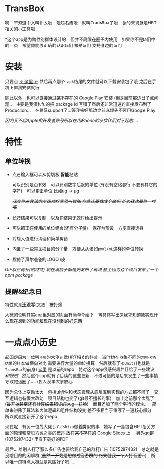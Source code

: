 # TransBox

啊&emsp;不知道中文叫什么啦&emsp;是起名废啦&emsp;就叫TransBox了啦&emsp;总的来说就是HRT相关的小工具啦

*这个app是为跨性别群体设计的&emsp;但并不局限在圈子内使用&emsp;如果你不是ta们中的一员&emsp;希望你能够正确的认识ta们 接纳ta们 支持身边的ta们

# 安装

只要点 [-> 这里 <-](https://github.com/Rarst/laps/releases/latest) 然后再点那个`.apk`结尾的文件就可以下载安装包了哦 之后在手机上直接安装就行

除此以外&emsp;也可以直接通过~~某不存在的~~ Google Play 安装 (但是目前那边出了点问题..&emsp;主要是我傻fufu的把 package id 写错了然后还非常迅速的直接发布到了Production...&emsp;在联系support了...等我搞好那边之前麻烦先不要用Google Play

*因为买不起Apple的开发者账号所以在用iPhone的小伙伴们对不起啦....*

# 特性

## 单位转换

- 点击输入框可以从剪切板 **智能**粘贴

  可以识别是否有效&emsp;可以识别数字后跟的单位 (有没有空格都行 不要有其它的字符)&emsp;可以更正单位 比如ug -> μg

  _~~现在带点算法的东西就好意思叫智能 有些还要做成个商标 所以我也要带&emsp;哼唧~~_

- 长按结果可以复制&emsp;以及在结果无效时给出提示
- 可以把正在使用的单位组合(还有分子量)&emsp;保存为预设&emsp;方便直接选择
- 对输入值进行清理和简单纠错
- 内置了一些常见项目的分子量&emsp;方便从从诸如`pmol/mL`这样的单位转换
- 捏他了拜尔爸爸的LOGO (皮

*GIF以后再补(咕咕咕) 现在满脑子都是先发布了再说*
*甚至因为这个项目发布了一个npm package*

## 提醒&纪念日

特性就是**还没写**(叉腰&emsp;~~被打爆~~

大概的说明其实app里对应的页面有简单介绍下&emsp;等具体写出来我才知道能实现什么现在想到的功能和现在没想到的好东西

# 一点点小历史

起因是因为一位叫`冷凝`的大佬在做HRT相关的科普&emsp;当时她在收集不同的`方案-6项结果`的样本做横向对比 需要进行大量的单位换算&emsp;然后就有了`HoUnits`(也就是`TransBox`的前身) [这里](https://github.com/Pix-00/HoUnits) 是以前的repo&emsp;她对这个app很感兴趣并且给了一些建议 _~~和投喂~~_&emsp;然后这个app就有了后续的这些更新&emsp;不过可惜的是后来发生了一些事情导致她退圈了.... (但人没事大家放心

因为总体上变动太大&emsp;包括ui组件和状态管理从底层库到实现的方式都不同了&emsp;交互逻辑也有很大改动&emsp;项目结构也变了(git最不擅长的事)&emsp;加上之前那个太乱了(~~最开始甚至还有计算结果错误的bug&emsp;捂脸~~)&emsp;而且还加了两个平行的模块...&emsp;简单来讲除了算法和大体逻辑和组件结构没变 差不多相当于重写了一遍核心部分&emsp;所以就直接新开了这个repo

现在呢&emsp;有另一位的大佬`しず／shizu`做着类似的事&emsp;她写了一篇包含HRT相关方面的原理和常见方案之类的概述 放在~~某不存在的~~ [Google Slides](https://docs.google.com/presentation/d/1PzE-rmtwBMOrgXcsI~~RIDAKTUIe3fx5h-PmEbzRgBBA/edit?usp=sharing) 上&emsp; 另外qq群 (1075287432) 里有下载好的PDF

最后... 给别人打了那么多广告也要给我自己的群打广告 (1075287432)&emsp;总之就是没啥目的的闲聊群 (~~虽然一开始是想做成音游群的 结果就我一个人打音游...~~)&emsp;所以唯一的特点大概就是氛围好了吧.....
